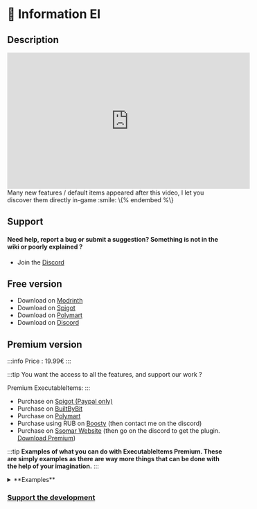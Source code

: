 # 📌 Information EI

## Description 

<iframe width="560" height="315" src="https://www.youtube.com/embed/KvhC9YYnB4U" frameborder="0" allow="accelerometer; autoplay; clipboard-write; encrypted-media; gyroscope; picture-in-picture" allowfullscreen></iframe>
Many new features / default items appeared after this video, I let you discover them directly in-game :smile:
\{% endembed %\}

## Support

#### Need help, report a bug or submit a suggestion? Something is not in the wiki or poorly explained ?

* Join the [Discord](https://discord.com/invite/TRmSwJaYNv)

## Free version

* Download on [Modrinth](https://modrinth.com/plugin/executableitems)
* Download on [Spigot](https://www.spigotmc.org/resources/custom-items-plugin-executable-items.77578/)
* Download on [Polymart](https://polymart.org/resource/executableitems-free.2859)
* Download on [Discord](https://discord.com/channels/701066025516531753/1344653330173005939)

## Premium version 

:::info
Price : 19.99€
:::

:::tip
You want the access to all the features, and support our work ?

Premium ExecutableItems:
:::

* Purchase on  [Spigot (Paypal only)](https://www.spigotmc.org/resources/83070)
* Purchase on [BuiltByBit](https://builtbybit.com/resources/custom-items-plugin-executable-items.18673/)
* Purchase on [Polymart](https://polymart.org/resource/executableitems.2858)
* Purchase using RUB on [Boosty](https://discord.com/channels/701066025516531753/1133826476635062294/1279383744133861378) (then contact me on the discord)
* Purchase on [Ssomar Website](https://plugins.ssomar.com/) (then go on the discord to get the plugin. [Download Premium](https://discord.com/channels/701066025516531753/1134158503498502154))

:::tip
**Examples of what you can do with ExecutableItems Premium. These are simply examples as there are way more things that can be done with the help of your imagination.**
:::

<details>

<summary>**Examples**</summary>

Executable Items Premium:

* Trench Tools that respects protected regions
* Veinminer Pickaxes
* Gun Items with Cooldown
* Sponge for Water and Lava
* Grappling Hooks
* Explosive Bows
* Infinite Blocks
* Infinite Water & Lava
* Morph Tools
* AoE Damage / Effect Sword
* Rainbow Helmet
* Particle Cosmetics
* Automatic Primed TNT
* Item Converter
* Custom Totem of Undying
* Armorsets from 1pc to 4pc bonus
* Bow Modifiers that does cool stuff when it lands on a target
* Recall Item that teleports you back to where you died
* Click combos where you have to press Left+Left+Right for example to activate the activator
* Auto Crafter / Auto Compactor
* Whitelisting / Blacklisting blocks that your custom pickaxe can break
* Crossbows that does not need to be reloaded to shoot
* Items that requires fuel
* Projectile Rain
* Armor that can help you dodge enemy hits
* Items that needs to be charged to activate it's attack skill
* Items that shoots arrows that pushes back players and mobs away from that spot
* Elytra with particles while flying
* Block Placement tool that helps builders place more than one block at a time
* Custom conditions whether particles would appear when you have yet to hit something for a period of time
* Items that allows you to deal plunge damage, dash through enemies and deal damage
* Items that have 5 abilities at once
* Mid-Air Jump, Double Jump, Triple Jump and more
* Portable Beacon that you can change primary buffs and use secondary buffs
* Assign a Sign to display your coordinates in real time
* Pull target mobs towards you
* Items that allows you to teleport forward or backward
* Items that helps you replant the crops you broke
* Items that increases damage depending on how many
  * times you damaged your target
  * times you got damaged
  * enemies in a given radius
* Items that when thrown into the ground, all nearby players loose all of their effects
* Bone Meal that instantly grows crops
* Items that detects player movement
* Items that automatically smelts the block they break and specify which ones are going to be smelt
* Items that damages attackers or give effects to attackers
* Items that damages targets overtime
* Items that when thrown, it will break an area of blocks and you can specify which blocks gets destroyed
* Items that pulls nearby mobs in a spot and pushes them away in a direction
* Items that allows you to leap and deal area damage upon landing
* Items that allows you to dash through targets
* Items that allows you to have 2 attack forms and toggle the 1st and 2nd attack form
* Items that allows you to stop projectile movements while sneaking
* Items that allows you to toss your enemies upwards and damage them midair by dashing forwards or backwards
* Items that allows you to save coordinates into an item and strike lightning in that location
* Items that can transform areas from one block to another
* Items that shoot projectiles that can do area damage explosion and an after effect
* Boots that spawns rainbow particles on your feet
* Custom fishing rods with specific bonus loot
* Wands that spawn bats on nearby targets and right click to harvest specific bats for hp
* Integration of other plugins such as MMOItems and have those custom items plugins run ExecutableItems activators
* Projectiles that pushes away mobs or pulls mobs towards to the location the projectile landed at
* Guns with customized recoils
* Projectiles that can shoot more than one type of bullet and assign specific effects for each bullet type
* Items that allows you to maneuver through solid blocks
* Items that allows you to temporarily transform one area into a specific block and revert back to its original state after some time
* Tools that counts how many blocks you broke
* Swords that counts how many entities you killed (global or specifically)
* Weapons that increases damage for every 5 kills
* Boots that prevent you from taking specific damage like "No-Fall Damage Boots"
* Items with different behaviors based on your biome
* Weapons that summons tridents from above and flies to your direction and explodes when it lands onto something
* Shields that allows you to take no damage while being able to do no damage
* Potions that when thrown, can clear effects of affected targets in an area
* Weapons that deals more damage depending on your distance towards your target

</details>

### [Support the development](https://buy.stripe.com/aEU7sX66l3O82MUdQT)

